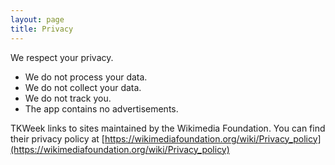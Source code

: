 ```yaml
---
layout: page
title: Privacy
---
```


We respect your privacy.

- We do not process your data.
- We do not collect your data.
- We do not track you.
- The app contains no advertisements.

TKWeek links to sites maintained by the Wikimedia Foundation.
You can find their privacy policy at [https://wikimediafoundation.org/wiki/Privacy_policy](https://wikimediafoundation.org/wiki/Privacy_policy)
